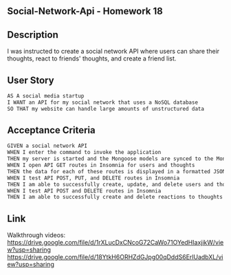## Social-Network-Api - Homework 18

## Description
I was instructed to create a social network API where users can share their thoughts, react to friends' thoughts, and create a friend list.


## User Story

```md
AS A social media startup
I WANT an API for my social network that uses a NoSQL database
SO THAT my website can handle large amounts of unstructured data
```

## Acceptance Criteria

```md
GIVEN a social network API
WHEN I enter the command to invoke the application
THEN my server is started and the Mongoose models are synced to the MongoDB database
WHEN I open API GET routes in Insomnia for users and thoughts
THEN the data for each of these routes is displayed in a formatted JSON
WHEN I test API POST, PUT, and DELETE routes in Insomnia
THEN I am able to successfully create, update, and delete users and thoughts in my database
WHEN I test API POST and DELETE routes in Insomnia
THEN I am able to successfully create and delete reactions to thoughts and add and remove friends to a user’s friend list
```

## Link
Walkthrough videos:
https://drive.google.com/file/d/1rXLucDxCNcoG72CaWo71OYedHIaxjikW/view?usp=sharing
https://drive.google.com/file/d/18YtkH6ORHZdGJpg00qDddS6ErlUadbXL/view?usp=sharing